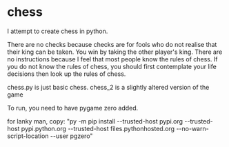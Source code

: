 # chess
I attempt to create chess in python.

There are no checks because checks are for fools who do not realise that their king can be taken. You win by taking the other player's king. 
There are no instructions because I feel that most people know the rules of chess. 
If you do not know the rules of chess, you should first contemplate your life decisions then look up the rules of chess.

chess.py is just basic chess.
chess_2 is a slightly altered version of the game

To run, you need to have pygame zero added.

for lanky man, copy:  "py -m pip install --trusted-host pypi.org --trusted-host pypi.python.org --trusted-host files.pythonhosted.org --no-warn-script-location --user pgzero"
